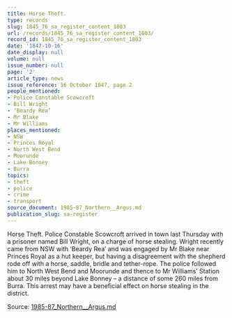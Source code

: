 ```yaml
---
title: Horse Theft.
type: records
slug: 1845_76_sa_register_content_1803
url: /records/1845_76_sa_register_content_1803/
record_id: 1845_76_sa_register_content_1803
date: '1847-10-16'
date_display: null
volume: null
issue_number: null
page: '2'
article_type: news
issue_reference: 16 October 1847, page 2
people_mentioned:
- Police Constable Scowcroft
- Bill Wright
- ‘Beardy Rea’
- Mr Blake
- Mr Williams
places_mentioned:
- NSW
- Princes Royal
- North West Bend
- Moorunde
- Lake Bonney
- Burra
topics:
- theft
- police
- crime
- transport
source_document: 1985-87_Northern__Argus.md
publication_slug: sa-register
---
```


Horse Theft.  Police Constable Scowcroft arrived in town last Thursday with a prisoner named Bill Wright, on a charge of horse stealing.  Wright recently came from NSW with ‘Beardy Rea’ and was engaged by Mr Blake near Princes Royal as a hut keeper, but having a disagreement with the shepherd rode off with a horse, saddle, bridle and tether-rope.  The police followed him to North West Bend and Moorunde and thence to Mr Williams’ Station about 30 miles beyond Lake Bonney – a distance of some 260 miles from Burra.  This arrest may have a beneficial effect on horse stealing in the district.

Source: [1985-87_Northern__Argus.md](/downloads/markdown/1985-87_Northern__Argus.md)
